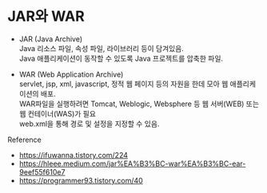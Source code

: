 JAR와 WAR
===

- JAR (Java Archive) <br>
  Java 리소스 파일, 속성 파일, 라이브러리 등이 담겨있음. <br>
  Java 애플리케이션이 동작할 수 있도록 Java 프로젝트를 압축한 파일.

- WAR (Web Application Archive) <br>
  servlet, jsp, xml, javascript, 정적 웹 페이지 등의 자원을 한데 모아 웹 애플리케이션의 배포. <br>
  WAR파일을 실행하려면 Tomcat, Weblogic, Websphere 등 웹 서버(WEB) 또는 웹 컨테이너(WAS)가 필요 <br>
  web.xml을 통해 경로 및 설정을 지정할 수 있음.
  


Reference
- https://ifuwanna.tistory.com/224
- https://hleee.medium.com/jar%EA%B3%BC-war%EA%B3%BC-ear-9eef55f610e7
- https://programmer93.tistory.com/40
